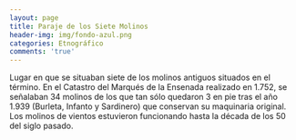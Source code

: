 ```yaml
---
layout: page
title: Paraje de los Siete Molinos
header-img: img/fondo-azul.png
categories: Etnográfico
comments: 'true'
---
```



Lugar en que se situaban siete de los molinos antiguos situados en el término. En el Catastro del Marqués de la Ensenada realizado en 1.752, se señalaban 34 molinos de los que tan sólo quedaron 3 en pie tras el año 1.939 (Burleta, Infanto y Sardinero) que conservan su maquinaria original. Los molinos de vientos estuvieron funcionando hasta la década de los 50 del siglo pasado. 

<div class="photos">
</div>
